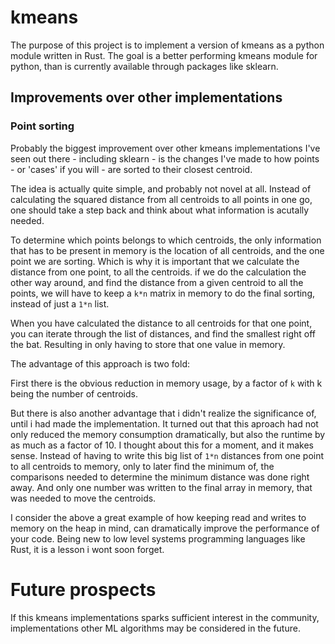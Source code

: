 # kmeans
The purpose of this project is to implement a version of kmeans as a python
module written in Rust.  The goal is a better performing kmeans module for
python, than is currently available through packages like sklearn.

## Improvements over other implementations
### Point sorting
Probably the biggest improvement over other kmeans implementations I've seen out
there - including sklearn - is the changes I've made to how points - or 'cases'
if you will - are sorted to their closest centroid.

The idea is actually quite simple, and probably not novel at all. Instead of
calculating the squared distance from all centroids to all points in one go, one
should take a step back and think about what information is acutally needed.

To determine which points belongs to which centroids, the only information that
has to be present in memory is the location of all centroids, and the one point
we are sorting.  Which is why it is important that we calculate the distance
from one point, to all the centroids.
if we do the calculation the other way around, and find the distance from a
given centroid to all the points, we will have to keep a `k*n` matrix in memory to
do the final sorting, instead of just a `1*n` list.

When you have calculated the distance to all centroids for that one point, you
can iterate through the list of distances, and find the smallest right off the
bat. Resulting in only having to store that one value in memory.

The advantage of this approach is two fold:

First there is the obvious reduction in memory usage, by a factor of `k` with k
being the number of centroids.

But there is also another advantage that i didn't realize the significance of,
until i had made the implementation. It turned out that this aproach had not
only reduced the memory consumption dramatically, but also the runtime by as
much as a factor of 10.  I thought about this for a moment, and it makes
sense. Instead of having to write this big list of `1*n` distances from one
point to all centroids to memory, only to later find the minimum of, the
comparisons needed to determine the minimum distance was done right away. And
only one number was written to the final array in memory, that was needed to
move the centroids.

I consider the above a great example of how keeping read and writes to memory on
the heap in mind, can dramatically improve the performance of your code. Being
new to low level systems programming languages like Rust, it is a lesson i wont
soon forget.

# Future prospects
If this kmeans implementations sparks sufficient interest in the community,
implementations other ML algorithms may be considered in the future.
